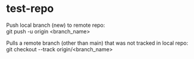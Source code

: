 # test-repo

Push local branch (new) to remote repo: <br>
git push -u origin <branch_name> <br>

Pulls a remote branch (other than main) that was not tracked in local repo: <br>
git checkout --track origin/<branch_name>